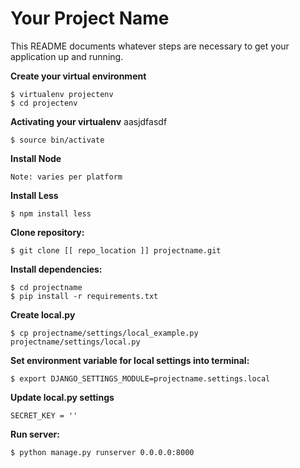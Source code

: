 Your Project Name
=================

This README documents whatever steps are necessary to get your application up and running.

**Create your virtual environment**
    
    $ virtualenv projectenv
    $ cd projectenv
    
**Activating your virtualenv**
aasjdfasdf

    $ source bin/activate

**Install Node**

    Note: varies per platform

**Install Less**

    $ npm install less

**Clone repository:**
    
    $ git clone [[ repo_location ]] projectname.git

**Install dependencies:**

    $ cd projectname
    $ pip install -r requirements.txt

**Create local.py**
    
    $ cp projectname/settings/local_example.py projectname/settings/local.py
    
**Set environment variable for local settings into terminal:**

    $ export DJANGO_SETTINGS_MODULE=projectname.settings.local

**Update local.py settings**

    SECRET_KEY = ''

    
**Run server:**

    $ python manage.py runserver 0.0.0.0:8000
